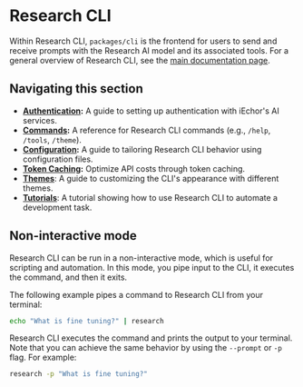 # Research CLI

Within Research CLI, `packages/cli` is the frontend for users to send and receive prompts with the Research AI model and its associated tools. For a general overview of Research CLI, see the [main documentation page](../index.md).

## Navigating this section

- **[Authentication](./authentication.md):** A guide to setting up authentication with iEchor's AI services.
- **[Commands](./commands.md):** A reference for Research CLI commands (e.g., `/help`, `/tools`, `/theme`).
- **[Configuration](./configuration.md):** A guide to tailoring Research CLI behavior using configuration files.
- **[Token Caching](./token-caching.md):** Optimize API costs through token caching.
- **[Themes](./themes.md)**: A guide to customizing the CLI's appearance with different themes.
- **[Tutorials](tutorials.md)**: A tutorial showing how to use Research CLI to automate a development task.

## Non-interactive mode

Research CLI can be run in a non-interactive mode, which is useful for scripting and automation. In this mode, you pipe input to the CLI, it executes the command, and then it exits.

The following example pipes a command to Research CLI from your terminal:

```bash
echo "What is fine tuning?" | research
```

Research CLI executes the command and prints the output to your terminal. Note that you can achieve the same behavior by using the `--prompt` or `-p` flag. For example:

```bash
research -p "What is fine tuning?"
```
